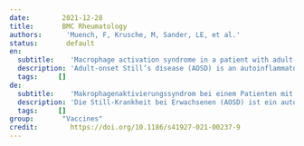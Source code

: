 ```yaml
---
date:        2021-12-28
title:       BMC Rheumatology
authors:      'Muench, F, Krusche, M, Sander, LE, et al.'
status:       default
en:
  subtitle:    'Macrophage activation syndrome in a patient with adult-onset Still’s disease following first COVID-19 vaccination with BNT162b2'
  description: 'Adult-onset Still’s disease (AOSD) is an autoinflammatory multi-systemic syndrome. Macrophage activation syndrome (MAS) is a potentially life-threatening complication of AOSD with a mortality rate of 10–20%. Especially viral infection is thought to be a common trigger for development of MAS. On the other hand, the occurrence of MAS following vaccinations is extremely rare and has been described in a few cases after measles or influenza vaccinations and more recently after ChAdOx1 nCoV-19 (COVID-19 viral vector vaccine, Oxford-AZ). Conclusions To the best of our knowledge, this is the first case report of development of MAS in a patient with preexisting AOSD after vaccination in general, and SARS-CoV-2 vaccination in particular. The new mRNA vaccines have generally shown a reassuring safety profile, but it has been shown that nucleic acids in general, including mRNA can act as pathogen-associated molecular patterns that activate toll-like receptors with extensive production of pro-inflammatory cytokines and further activation of immune cells. Proving an interferon 1 response in our patient directly after vaccination, we think that in this particular case the vaccination might have acted as trigger for the development of MAS. Even if it remains difficult to establish causality in the case of rare adverse events, especially in patients with autoimmune or autoinflammatory conditions, these complications are important to monitor and register, but do not at all diminish the overwhelming positive benefit-risk ratio of licensed COVID-19 vaccines.'
  tags:     []
de: 
  subtitle:    'Makrophagenaktivierungssyndrom bei einem Patienten mit Morbus Still im Erwachsenenalter nach der ersten COVID-19-Impfung mit BNT162b2'
  description: 'Die Still-Krankheit bei Erwachsenen (AOSD) ist ein autoinflammatorisches multisystemisches Syndrom. Das Makrophagenaktivierungssyndrom (MAS) ist eine potenziell lebensbedrohliche Komplikation der AOSD mit einer Sterblichkeitsrate von 10-20 %. Es wird angenommen, dass vor allem Virusinfektionen ein häufiger Auslöser für die Entwicklung von MAS sind. Andererseits ist das Auftreten von MAS nach Impfungen extrem selten und wurde in einigen wenigen Fällen nach Masern- oder Grippeimpfungen und in jüngerer Zeit nach ChAdOx1 nCoV-19 (COVID-19-Virusvektorimpfstoff, Oxford-AZ) beschrieben. Schlussfolgerungen Nach unserem Kenntnisstand ist dies der erste Fallbericht über die Entwicklung einer MAS bei einem Patienten mit vorbestehender AOSD nach einer Impfung im Allgemeinen und einer SARS-CoV-2-Impfung im Besonderen. Die neuen mRNA-Impfstoffe haben im Allgemeinen ein beruhigendes Sicherheitsprofil gezeigt, aber es hat sich gezeigt, dass Nukleinsäuren im Allgemeinen, einschließlich mRNA, als erregerassoziierte molekulare Muster fungieren können, die Toll-like-Rezeptoren mit einer umfangreichen Produktion von pro-inflammatorischen Zytokinen und einer weiteren Aktivierung von Immunzellen aktivieren. Da wir bei unserem Patienten eine Interferon-1-Reaktion direkt nach der Impfung nachweisen konnten, gehen wir davon aus, dass in diesem speziellen Fall die Impfung als Auslöser für die Entwicklung von MAS fungiert haben könnte. Auch wenn es nach wie vor schwierig ist, bei seltenen unerwünschten Ereignissen, insbesondere bei Patienten mit Autoimmun- oder autoinflammatorischen Erkrankungen, die Kausalität nachzuweisen, sind diese Komplikationen wichtig zu überwachen und zu registrieren, schmälern aber keineswegs das überwältigend positive Nutzen-Risiko-Verhältnis der zugelassenen COVID-19-Impfstoffe'
  tags:     []
group:       "Vaccines"
credit:        https://doi.org/10.1186/s41927-021-00237-9
---
```

